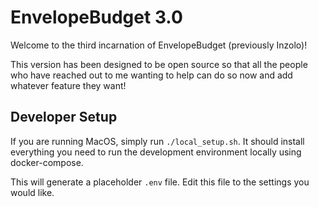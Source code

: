 # EnvelopeBudget 3.0

Welcome to the third incarnation of EnvelopeBudget (previously Inzolo)!

This version has been designed to be open source so that all the people who have reached out to me wanting to help can do so now and add whatever feature they want!

## Developer Setup

If you are running MacOS, simply run `./local_setup.sh`. It should install everything you need to run the development environment locally using docker-compose.

This will generate a placeholder `.env` file. Edit this file to the settings you would like.
